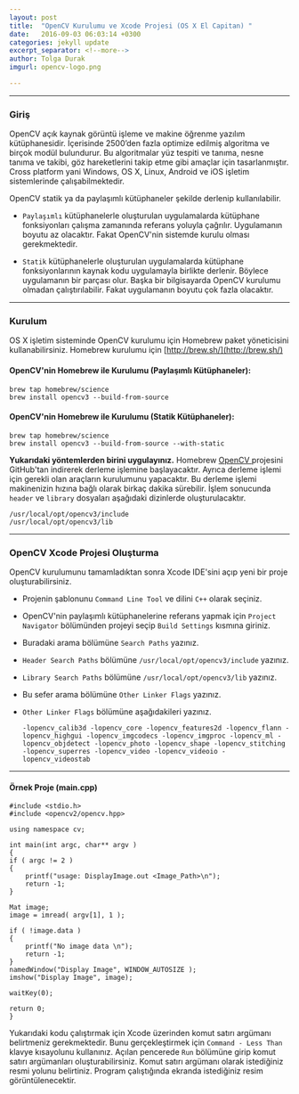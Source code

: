 ```yaml
---
layout: post
title:  "OpenCV Kurulumu ve Xcode Projesi (OS X El Capitan) "
date:   2016-09-03 06:03:14 +0300
categories: jekyll update
excerpt_separator: <!--more-->
author: Tolga Durak
imgurl: opencv-logo.png

---
```

___
### Giriş
OpenCV açık kaynak görüntü işleme ve makine öğrenme yazılım kütüphanesidir. İçerisinde 2500’den fazla optimize edilmiş algoritma ve birçok modül bulundurur. Bu algoritmalar yüz tespiti ve tanıma, nesne tanıma ve takibi, göz hareketlerini takip etme gibi
amaçlar için tasarlanmıştır. Cross platform yani Windows, OS X, Linux, Android ve iOS
işletim sistemlerinde çalışabilmektedir.   <!--more-->

OpenCV statik ya da paylaşımlı kütüphaneler şekilde derlenip kullanılabilir.

 - `Paylaşımlı` kütüphanelerle oluşturulan uygulamalarda kütüphane fonksiyonları çalışma zamanında referans yoluyla çağrılır. Uygulamanın boyutu az olacaktır. Fakat OpenCV'nin sistemde kurulu olması gerekmektedir.

 - `Statik` kütüphanelerle oluşturulan uygulamalarda kütüphane fonksiyonlarının kaynak kodu uygulamayla birlikte derlenir. Böylece uygulamanın bir parçası olur. Başka bir bilgisayarda OpenCV kurulumu olmadan çalıştırılabilir. Fakat uygulamanın boyutu çok fazla olacaktır.



___
### Kurulum

OS X işletim sisteminde OpenCV kurulumu için Homebrew paket yöneticisini kullanabilirsiniz. Homebrew kurulumu için [http://brew.sh/](http://brew.sh/)

#### OpenCV'nin Homebrew ile Kurulumu (Paylaşımlı Kütüphaneler):
    brew tap homebrew/science
    brew install opencv3 --build-from-source


#### OpenCV'nin Homebrew ile Kurulumu (Statik Kütüphaneler):
    brew tap homebrew/science
    brew install opencv3 --build-from-source --with-static

**Yukarıdaki yöntemlerden birini uygulayınız.**  Homebrew [OpenCV ](https://github.com/opencv/opencv) projesini GitHub'tan indirerek derleme işlemine başlayacaktır. Ayrıca derleme işlemi için gerekli olan araçların kurulumunu yapacaktır. Bu derleme işlemi makinenizin hızına bağlı olarak birkaç dakika sürebilir. İşlem sonucunda `header` ve `library` dosyaları aşağıdaki dizinlerde oluşturulacaktır.

    /usr/local/opt/opencv3/include
    /usr/local/opt/opencv3/lib

___
### OpenCV Xcode Projesi Oluşturma


 OpenCV kurulumunu tamamladıktan sonra Xcode IDE'sini açıp yeni bir proje oluşturabilirsiniz.

  - Projenin şablonunu `Command Line Tool` ve dilini `C++` olarak seçiniz.

  - OpenCV'nin paylaşımlı kütüphanelerine referans yapmak için `Project Navigator` bölümünden projeyi seçip `Build Settings` kısmına giriniz.

  - Buradaki arama bölümüne `Search Paths` yazınız.

  - `Header Search Paths` bölümüne `/usr/local/opt/opencv3/include` yazınız.

  - `Library Search Paths` bölümüne `/usr/local/opt/opencv3/lib` yazınız.

  - Bu sefer arama bölümüne `Other Linker Flags` yazınız.

  - `Other Linker Flags` bölümüne aşağıdakileri yazınız.

        -lopencv_calib3d -lopencv_core -lopencv_features2d -lopencv_flann -lopencv_highgui -lopencv_imgcodecs -lopencv_imgproc -lopencv_ml -lopencv_objdetect -lopencv_photo -lopencv_shape -lopencv_stitching -lopencv_superres -lopencv_video -lopencv_videoio -lopencv_videostab

___
#### Örnek Proje (main.cpp)

    #include <stdio.h>
    #include <opencv2/opencv.hpp>

    using namespace cv;

    int main(int argc, char** argv )
    {
    if ( argc != 2 )
    {
        printf("usage: DisplayImage.out <Image_Path>\n");
        return -1;
    }

    Mat image;
    image = imread( argv[1], 1 );

    if ( !image.data )
    {
        printf("No image data \n");
        return -1;
    }
    namedWindow("Display Image", WINDOW_AUTOSIZE );
    imshow("Display Image", image);

    waitKey(0);

    return 0;
    }

Yukarıdaki kodu çalıştırmak için Xcode üzerinden komut satırı argümanı belirtmeniz gerekmektedir. Bunu gerçekleştirmek için `Command - Less Than` klavye kısayolunu kullanınız. Açılan pencerede `Run` bölümüne girip komut satırı argümanları oluşturabilirsiniz. Komut satırı argümanı olarak istediğiniz resmi yolunu belirtiniz.
Program çalıştığında ekranda istediğiniz resim görüntülenecektir.
